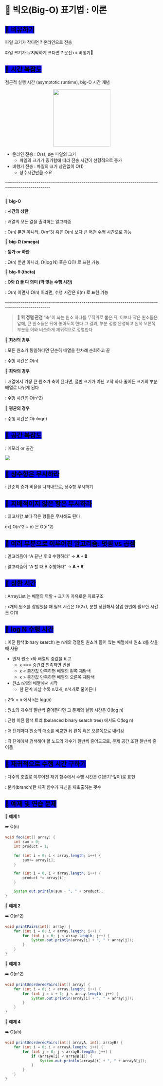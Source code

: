 # 🐢 빅오(Big-O) 표기법 : 이론

## <mark style="background-color:blue;">**🫧 비유하기**</mark>

파일 크기가 작다면 ? 온라인으로 전송

파일 크기가 무지막하게 크다면 ? 운전 or 비행기🚀

## <mark style="background-color:blue;">**🫧 시간 복잡도**</mark>

점근적 실행 시간 (asymptotic runtime), big-O 시간 개념

<div align="center">

<figure><img src="../../.gitbook/assets/image (7).png" alt="" width="188"><figcaption></figcaption></figure>

</div>

* 온라인 전송 : O(s), s는 파일의 크기
  * 파일의 크기가 증가함에 따라 전송 시간이 선형적으로 증가
* 비행기 전송 : 파일의 크기 상관없이 O(1)
  * 상수시간만큼 소요

\-----------------------------------------------------------------------------------------------------

<figure><img src="../../.gitbook/assets/image (6).png" alt=""><figcaption></figcaption></figure>

💖 **big-O**

: **시간의** **상한**

: 배열의 모든 값을 출력하는 알고리즘

: O(n) 뿐만 아니라, O(n^3) 혹은 O(n) 보다 큰 어떤 수행 시간으로 가능

💖 **big-Ω (omega)**

: **등가 or 하한**

: Ω(n) 뿐만 아니라, Ω(log N) 혹은 Ω(1) 로 표현 가능

💖 **big-θ (theta)**

**: O와 Ω 둘 다 의미 (딱 맞는 수행 시간)**

: O(n) 이면서 Ω(n) 이라면, 수행 시간은 θ(n) 로 표현 가능

\-----------------------------------------------------------------------------------------------------

> **🔎 퀵 정렬 관점** ”축”이 되는 원소 하나를 무작위로 뽑은 뒤, 이보다 작은 원소들은 앞에, 큰 원소들은 뒤에 놓이도록 한다 그 결과, 부분 정렬 완성되고 왼쪽 오른쪽 부분을 이와 비슷하게 재귀적으로 정렬한다

**🧡 최선의 경우**

: 모든 원소가 동일하다면 단순히 배열을 한차례 순회하고 끝

: 수행 시간은 O(n)

**🧡 최악의 경우**

: 배열에서 가장 큰 원소가 축이 된다면, 절반 크기가 아닌 고작 하나 줄어든 크기의 부분 배열로 나뉘게 된다

: 수행 시간은 O(n^2)

**🧡 평균의 경우**

: 수행 시간은 O(nlogn)



## <mark style="background-color:blue;">🫧 공간 복잡도</mark>

: 메모리 or 공간

![](<../../.gitbook/assets/image (12).png>)



## <mark style="background-color:blue;">**🫧 상수항은 무시하라**</mark>

: 단순히 증가 비율을 나타내므로, 상수항 무시하기



## <mark style="background-color:blue;">**🫧 지배적이지 않은 항은 무시하라**</mark>

: 최고차항 보다 작은 항들은 무시해도 된다

ex) O(n^2 + n) 은 O(n^2)



## <mark style="background-color:blue;">**🫧 여러 부분으로 이루어진 알고리즘: 덧셈 vs 곱셈**</mark>

: 알고리즘이 “A 끝난 후 B 수행하라” → **A + B**

: 알고리즘이 “A 할 때 B 수행하라” → **A \* B**



## <mark style="background-color:blue;">**🫧 상환 시간**</mark>

: ArrayList 는 배열의 역할 + 크기가 자유로운 자료구조

: x개의 원소를 삽입했을 때 필요 시간은 O(2x), 분할 상환해서 삽입 한번에 필요한 시간은 O(1)



## <mark style="background-color:blue;">**🫧 log N 수행 시간**</mark>

: 이진 탐색(binary search) 는 n개의 정렬된 원소가 들어 있는 배열에서 원소 x를 찾을 때 사용

* 먼저 원소 x와 배열의 중값을 비교
  * x === 중간값 만족하면 반환
  * x < 중간값 만족하면 배열의 왼쪽 재탐색
  * x > 중간값 만족하면 배열의 오른쪽 재탐색
* 원소 n개의 배열에서 시작
  * 한 단계 지날 수록 n/2개, n/4개로 줄어든다

: 2^k = n 에서 k는 log(n)

: 원소의 개수라 절반씩 줄어든다면 그 문제의 실행 시간은 O(log n)

: 균형 이진 탐색 트리 (balanced binary search tree) 에서도 O(log n)

: 매 단계마다 원소의 대소를 비교한 뒤 왼쪽 혹은 오른쪽으로 내려감

: 각 단계에서 검색해야 할 노드의 개수가 절반씩 줄어드므로, 문제 공간 또한 절반씩 줄어듦



## <mark style="background-color:blue;">**🫧 재귀적으로 수행 시간 구하기**</mark>

: 다수의 호출로 이루어진 재귀 함수에서 수행 시간은 O(분기^깊이)로 표현

: 분기(branch)란 재귀 함수가 자신을 재호출하는 횟수



## <mark style="background-color:blue;">**🫧 예제 및 연습 문제**</mark>

**💛 예제 1**

➡️ O(n)

```java
void foo(int[] array) {
	int sum = 0;
	int product = 1;
	
	for (int i = 0; i < array.length; i++) {
		sum+= array[i];
	}

	for (int i = 0; i < array.length; i++) {
		product *= array[i];
	}

	System.out.println(sum + ", " + product);
}
```

**💛 예제 2**

➡️ O(n^2)

```java
void printPairs(int[] array) {
	for (int i = 0; i < array.length; i++) {
		for (int j = 0; j < array.length; j++) {
			System.out.println(array[i] + ", " + array[j]);
		}
	}
}
```

**💛 예제 3**

➡️ O(n^2)

```java
void printUnorderedPairs(int[] array) {
	for (int i = 0; i < array.length; i++) {
		for (int j = i + 1; j < array.length; j++) {
			System.out.println(array[i] + ", " + array[j]);
		}
	}
}
```

**💛 예제 4**

➡️ O(ab)

```java
void printUnorderedPairs(int[] arrayA, int[] arrayB) {
	for (int i = 0; i < arrayA.length; i++) {
		for (int j = 0; j < arrayB.length; j++) {
			if (arrayA[i] < arrayB[i]) {
				System.out.println(arrayA[i] + ", " + arrayB[j]);
			}
		}
	}
}
```
